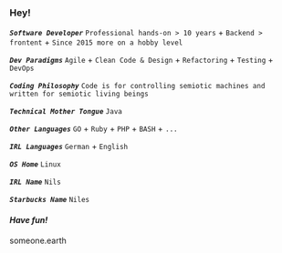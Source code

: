 ### Hey!

***`Software Developer`***
`Professional hands-on > 10 years` + 
`Backend > frontent` + 
`Since 2015 more on a hobby level`

***`Dev Paradigms`***
`Agile` + `Clean Code & Design` + `Refactoring` + `Testing` + `DevOps`

***`Coding Philosophy`***
`Code is for controlling semiotic machines and written for semiotic living beings`

***`Technical Mother Tongue`***
`Java`

***`Other Languages`***
`GO` + `Ruby` + `PHP` + `BASH` + `...`

***`IRL Languages`***
`German` + `English`

***`OS Home`***
`Linux`

***`IRL Name`***
`Nils`

***`Starbucks Name`***
`Niles`

#### *Have fun!*

someone.earth

